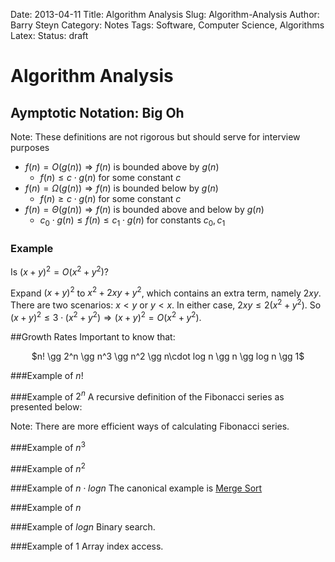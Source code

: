 Date: 2013-04-11
Title: Algorithm Analysis
Slug: Algorithm-Analysis
Author: Barry Steyn
Category: Notes
Tags: Software, Computer Science, Algorithms
Latex:
Status: draft

# Algorithm Analysis

## Aymptotic Notation: Big Oh
Note: These definitions are not rigorous but should serve for interview purposes

 * $f(n) = O(g(n)) \Rightarrow f(n) \text{ is bounded above by } g(n)$ 
    * $f(n) \leq c\cdot g(n) \text{ for some constant } c$
 * $f(n) = \Omega(g(n)) \Rightarrow f(n) \text{ is bounded below by } g(n)$
    * $f(n) \geq c\cdot g(n) \text{ for some constant } c$
 * $f(n) = \Theta(g(n)) \Rightarrow f(n) \text{ is bounded above and below by } g(n)$ 
    * $c_0\cdot g(n) \leq f(n) \leq c_1\cdot g(n) \text{ for constants } c_0, c_1$

### Example
Is $(x + y)^2 = O(x^2 + y^2)$?

Expand $(x + y)^2$ to $x^2 + 2xy + y^2$, which contains an extra term, namely $2xy$. There are two scenarios: $x < y$ or $y < x$. In either case, $2xy \leq 2(x^2 + y^2)$. So $(x + y)^2 \leq 3\cdot (x^2 + y^2) \Rightarrow (x + y)^2 = O(x^2 + y^2)$.

##Growth Rates
Important to know that:

<center> $n! \gg 2^n \gg n^3 \gg n^2 \gg n\cdot log n \gg n \gg log n \gg 1$</center>

###Example of $n!$

###Example of $2^n$
A recursive definition of the Fibonacci series as presented below:
<script src="https://gist.github.com/barrysteyn/5413430.js"></script>
Note: There are more efficient ways of calculating Fibonacci series.

###Example of $n^3$

###Example of $n^2$

###Example of $n\cdot log n$
The canonical example is [Merge Sort]()

###Example of $n$

###Example of $log n$
Binary search.

###Example of $1$
Array index access.

